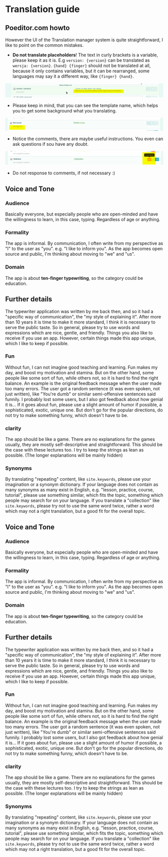 # Translation guide

## Poeditor.com howto

However the UI of the Translation manager system is quite straightforward, I like to point on the common mistakes.

-   **Do not translate placeholders**! The text in curly brackets is a variable, please keep it as it is. E.g `version: {version}` can be translated as `wersja: {version}`. `{hand} {finger}` should not be translated at all, because it only contains variables, but it can be rearranged, some languages may say it a different way, like `{finger} {hand}`.

![variable error warning](images/variable_error.png)

-   Please keep in mind, that you can see the template name, which helps you to get some background what you translating.

![template name](images/template_name.png)

-   Notice the comments, there are maybe useful instructions. You even can ask questions if sou have any doubt.

![comments](images/comments.png)

-   Do not response to comments, if not necessary :)

## Voice and Tone

### Audience

Basically everyone, but especially people who are open-minded and have the willingness to learn, in this case, typing. Regardless of age or anything.

### Formality

The app is informal. By communication, I often write from my perspective as "I" to the user as "you". e.g. "I like to inform you". As the app becomes open source and public, I'm thinking about moving to "we" and "us".

### Domain

The app is about **ten-finger typewriting**, so the category could be education.

## Further details

The typewriter application was written by me back then, and so it had a "specific way of communication", the "my style of explaining it". After more than 10 years it is time to make it more standard, I think it is necessary to serve the public taste. So in general, please try to use words and expressions which are nice, gentle, and friendly. Things you also like to receive if you use an app. However, certain things made this app unique, which I like to keep if possible.

### Fun

Without fun, I can not imagine good teaching and learning. Fun makes my day, and boost my motivation and stamina. But on the other hand, some people like some sort of fun, while others not, so it is hard to find the right balance. An example is the original feedback message when the user made too many errors. The user got a random sentence (it was even spoken, not just written), like "You're dumb" or similar semi-offensive sentences said funnily. I probably lost some users, but I also got feedback about how genial it is... If it goes about fun, please use a slight amount of humor if possible, a sophisticated, exotic, unique one. But don't go for the popular directions, do not try to make something funny, which doesn't have to be.

### clarity

The app should be like a game. There are no explanations for the games usually, they are mostly self-descriptive and straightforward. This should be the case with these lectures too. I try to keep the strings as lean as possible. (The longer explanations will be mainly hidden)

### Synonyms

By translating "repeating" content, like `site.keywords`, please use your imagination or a synonym dictionary. If your language does not contain as many synonyms as many exist in English, e.g. "lesson, practice, course, tutorial", please use something similar, which fits the topic, something which people may search for on your language. If you translate a "collection" like `site.keywords`, please try not to use the same word twice, rather a word which may not a right translation, but a good fit for the overall topic.

## Voice and Tone

### Audience

Basically everyone, but especially people who are open-minded and have the willingness to learn, in this case, typing. Regardless of age or anything.

### Formality

The app is informal. By communication, I often write from my perspective as "I" to the user as "you". e.g. "I like to inform you". As the app becomes open source and public, I'm thinking about moving to "we" and "us".

### Domain

The app is about **ten-finger typewriting**, so the category could be education.

## Further details

The typewriter application was written by me back then, and so it had a "specific way of communication", the "my style of explaining it". After more than 10 years it is time to make it more standard, I think it is necessary to serve the public taste. So in general, please try to use words and expressions which are nice, gentle, and friendly. Things you also like to receive if you use an app. However, certain things made this app unique, which I like to keep if possible.

### Fun

Without fun, I can not imagine good teaching and learning. Fun makes my day, and boost my motivation and stamina. But on the other hand, some people like some sort of fun, while others not, so it is hard to find the right balance. An example is the original feedback message when the user made too many errors. The user got a random sentence (it was even spoken, not just written), like "You're dumb" or similar semi-offensive sentences said funnily. I probably lost some users, but I also got feedback about how genial it is... If it goes about fun, please use a slight amount of humor if possible, a sophisticated, exotic, unique one. But don't go for the popular directions, do not try to make something funny, which doesn't have to be.

### clarity

The app should be like a game. There are no explanations for the games usually, they are mostly self-descriptive and straightforward. This should be the case with these lectures too. I try to keep the strings as lean as possible. (The longer explanations will be mainly hidden)

### Synonyms

By translating "repeating" content, like `site.keywords`, please use your imagination or a synonym dictionary. If your language does not contain as many synonyms as many exist in English, e.g. "lesson, practice, course, tutorial", please use something similar, which fits the topic, something which people may search for on your language. If you translate a "collection" like `site.keywords`, please try not to use the same word twice, rather a word which may not a right translation, but a good fit for the overall topic.
